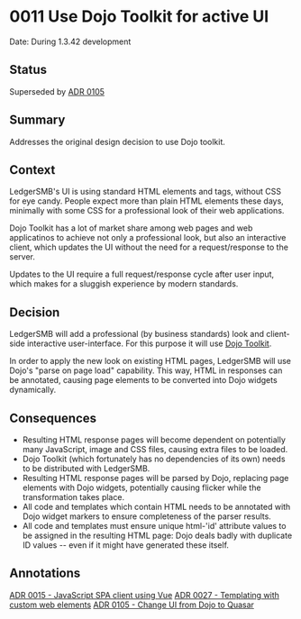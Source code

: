 # 0011 Use Dojo Toolkit for active UI

Date: During 1.3.42 development

## Status

Superseded by [ADR 0105](./0105-change-ui-from-dojo-to-quasar.md)

## Summary

Addresses the original design decision to use Dojo toolkit.

## Context

LedgerSMB's UI is using standard HTML elements and tags, without
CSS for eye candy. People expect more than plain HTML elements these
days, minimally with some CSS for a professional look of their
web applications.

Dojo Toolkit has a lot of market share among web pages and web
applicatinos to achieve not only a professional look, but also an
interactive client, which updates the UI without the need for a
request/response to the server.

Updates to the UI require a full request/response cycle after user
input, which makes for a sluggish experience by modern standards.

## Decision

LedgerSMB will add a professional (by business standards) look and
client-side interactive user-interface.  For this purpose it will
use [Dojo Toolkit](https://dojotoolkit.org/).

In order to apply the new look on existing HTML pages, LedgerSMB
will use Dojo's "parse on page load" capability.  This way, HTML in
responses can be annotated, causing page elements to be converted
into Dojo widgets dynamically.

## Consequences

- Resulting HTML response pages will become dependent on potentially
  many JavaScript, image and CSS files, causing extra files to be
  loaded.
- Dojo Toolkit (which fortunately has no dependencies of its own)
  needs to be distributed with LedgerSMB.
- Resulting HTML response pages will be parsed by Dojo, replacing
  page elements with Dojo widgets, potentially causing flicker while
  the transformation takes place.
- All code and templates which contain HTML needs to be annotated
  with Dojo widget markers to ensure completeness of the parser results.
- All code and templates must ensure unique html-'id' attribute values
  to be assigned in the resulting HTML page: Dojo deals badly with
  duplicate ID values -- even if it might have generated these itself.

## Annotations

[ADR 0015 - JavaScript SPA client using Vue](./0015-js-spa-client-using-vue.md)
[ADR 0027 - Templating with custom web elements](./0027-templating-with-custom-web-elements.md)
[ADR 0105 - Change UI from Dojo to Quasar](./0105-change-ui-from-dojo-to-quasar.md)
